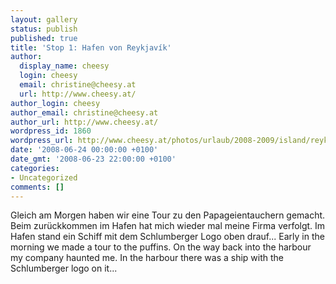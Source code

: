 ```yaml
---
layout: gallery
status: publish
published: true
title: 'Stop 1: Hafen von Reykjavík'
author:
  display_name: cheesy
  login: cheesy
  email: christine@cheesy.at
  url: http://www.cheesy.at/
author_login: cheesy
author_email: christine@cheesy.at
author_url: http://www.cheesy.at/
wordpress_id: 1860
wordpress_url: http://www.cheesy.at/photos/urlaub/2008-2009/island/reykjavik-flughafen/hafen-von-reykjavik/
date: '2008-06-24 00:00:00 +0100'
date_gmt: '2008-06-23 22:00:00 +0100'
categories:
- Uncategorized
comments: []
---
```

<!--:de-->Gleich am Morgen haben wir eine Tour zu den Papageientauchern gemacht. Beim zurückkommen im Hafen hat mich wieder mal meine Firma verfolgt. Im Hafen stand ein Schiff mit dem Schlumberger Logo oben drauf...
<!--:--><!--:en-->Early in the morning we made a tour to the puffins. On the way back into the harbour my company haunted me. In the harbour there was a ship with the Schlumberger logo on it...
<!--:-->
